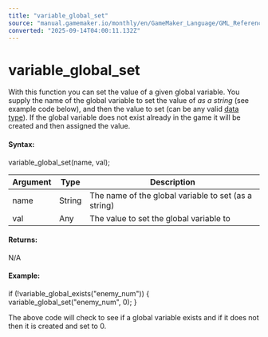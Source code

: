 ```yaml
---
title: "variable_global_set"
source: "manual.gamemaker.io/monthly/en/GameMaker_Language/GML_Reference/Variable_Functions/variable_global_set.htm"
converted: "2025-09-14T04:00:11.132Z"
---
```


# variable\_global\_set

With this function you can set the value of a given global variable. You supply the name of the global variable to set the value of _as a string_ (see example code below), and then the value to set (can be any valid [data type](../../GML_Overview/Data_Types.md)). If the global variable does not exist already in the game it will be created and then assigned the value.

#### Syntax:

variable\_global\_set(name, val);

| Argument | Type | Description |
| --- | --- | --- |
| name | String | The name of the global variable to set (as a string) |
| val | Any | The value to set the global variable to |

#### Returns:

N/A

#### Example:

if (!variable\_global\_exists("enemy\_num"))
{
    variable\_global\_set("enemy\_num", 0);
}

The above code will check to see if a global variable exists and if it does not then it is created and set to 0.